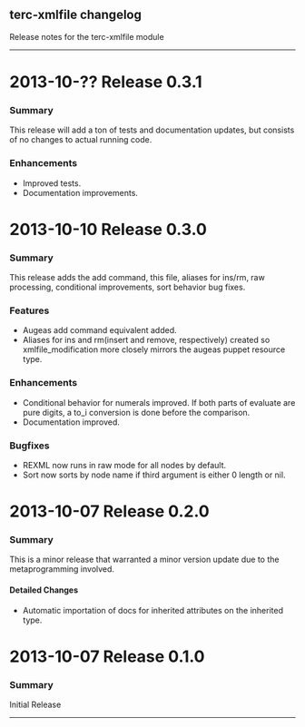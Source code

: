 ## terc-xmlfile changelog

Release notes for the terc-xmlfile module

---------------------------------------

2013-10-?? Release 0.3.1
========================

### Summary
This release will add a ton of tests and documentation updates, but consists of no changes to actual running code.

### Enhancements
- Improved tests.
- Documentation improvements.

2013-10-10 Release 0.3.0
========================

### Summary
This release adds the add command, this file, aliases for ins/rm, raw processing, conditional improvements, sort behavior bug fixes.

### Features
- Augeas add command equivalent added.
- Aliases for ins and rm(insert and remove, respectively) created so xmlfile_modification more closely mirrors the augeas puppet resource type.

### Enhancements
- Conditional behavior for numerals improved.  If both parts of evaluate are pure digits, a to_i conversion is done before the comparison.
- Documentation improved.

### Bugfixes
- REXML now runs in raw mode for all nodes by default.
- Sort now sorts by node name if third argument is either 0 length or nil.

2013-10-07 Release 0.2.0
========================

### Summary
This is a minor release that warranted a minor version update due to the metaprogramming involved.

#### Detailed Changes
- Automatic importation of docs for inherited attributes on the inherited type.

2013-10-07 Release 0.1.0
========================

### Summary
Initial Release

---------------------------------------